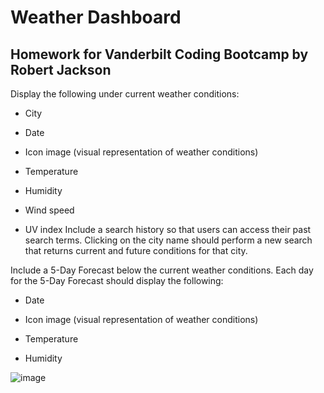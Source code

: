 # Weather Dashboard
 ## Homework for Vanderbilt Coding Bootcamp by Robert Jackson
Display the following under current weather conditions:


* City


* Date


* Icon image (visual representation of weather conditions)


* Temperature


* Humidity


* Wind speed


* UV index
Include a search history so that users can access their past search terms. Clicking on the city name should perform a new search that returns current and future conditions for that city.


Include a 5-Day Forecast below the current weather conditions. Each day for the 5-Day Forecast should display the following:


* Date


* Icon image (visual representation of weather conditions)


* Temperature


* Humidity


![image](https://user-images.githubusercontent.com/55112279/71301125-2bb05e00-2361-11ea-893c-b75605e27e29.png)
